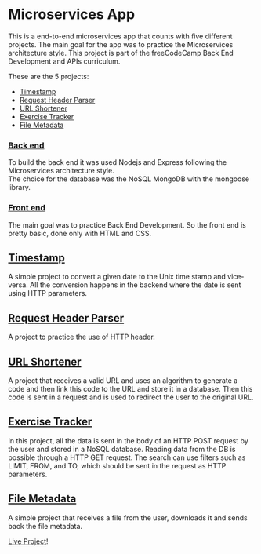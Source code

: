 # Microservices App

This is a end-to-end microservices app that counts with five different projects. The main goal for the app was to practice the Microservices architecture style. This project is part of the freeCodeCamp Back End Development and APIs curriculum.  

These are the 5 projects:
- [Timestamp](#timestamp)
- [Request Header Parser](#request-header-parser)
- [URL Shortener](#url-shortener)
- [Exercise Tracker](#exercise-tracker)
- [File Metadata](#file-metadata)

### [Back end](backend)  
To build the back end it was used Nodejs and Express following the Microservices architecture style.  
The choice for the database was the NoSQL MongoDB with the mongoose library.  

### [Front end](frontend)  
The main goal was to practice Back End Development. So the front end is pretty basic, done only with HTML and CSS.

## [Timestamp](backend/routes/timestamp.js)
A simple project to convert a given date to the Unix time stamp and vice-versa. All the conversion happens in the backend where the date is sent using HTTP parameters.

## [Request Header Parser](backend/routes/headerParser.js)
A project to practice the use of HTTP header.

## [URL Shortener](backend/routes/urlShorterner.js)
A project that receives a valid URL and uses an algorithm to generate a code and then link this code to the URL and store it in a database. Then this code is sent in a request and is used to redirect the user to the original URL.

## [Exercise Tracker](backend/routes/exerciseTracker.js)
In this project, all the data is sent in the body of an HTTP POST request by the user and stored in a NoSQL database. Reading data from the DB is possible through a HTTP GET request. The search can use filters such as LIMIT, FROM, and TO, which should be sent in the request as HTTP parameters.

## [File Metadata](backend/routes/fileMetadata.js)
A simple project that receives a file from the user, downloads it and sends back the file metadata.

[Live Project](https://micro-service-app.onrender.com/)!